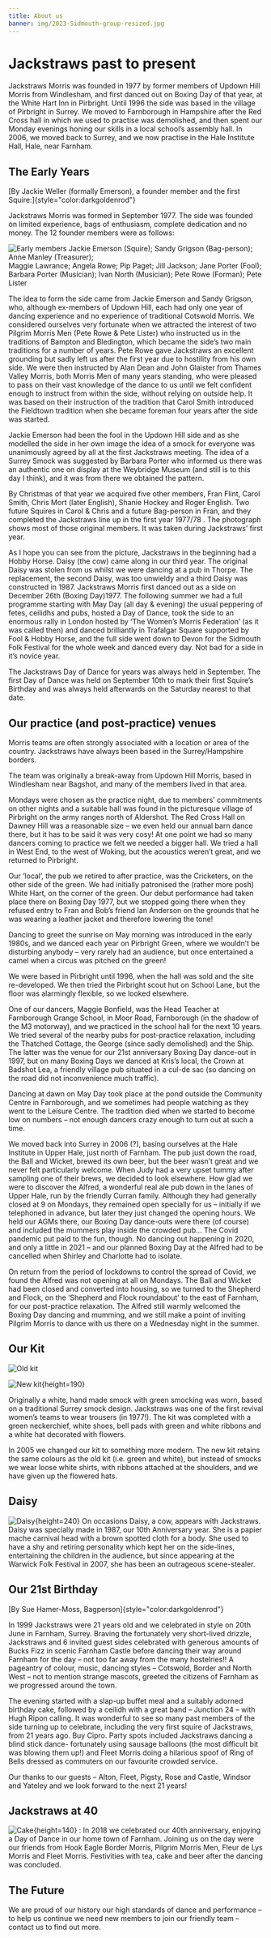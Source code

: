 ```yaml
---
title: About us
banner: img/2023-Sidmouth-group-resized.jpg
---
```

# Jackstraws past to present

Jackstraws Morris was founded in 1977 by former members of Updown Hill Morris from Windlesham, and first danced out on Boxing Day of that year, at the White Hart Inn in Pirbright. Until 1996 the side was based in the village of Pirbright in Surrey. We moved to Farnborough in Hampshire after the Red Cross hall in which we used to practise was demolished, and then spent our Monday evenings honing our skills in a local school’s assembly hall. In 2006, we moved back to Surrey, and we now practise in the Hale Institute Hall, Hale, near Farnham.

## The Early Years

\[By Jackie Weller (formally Emerson), a founder member and the first Squire:\]{style="color:darkgoldenrod"}

Jackstraws Morris was formed in September 1977. The side was founded on limited experience, bags of enthusiasm, complete dedication and no money. The 12 founder members were as follows:

![Early members](/img/earlystraws.gif#left) Jackie Emerson (Squire); Sandy Grigson (Bag-person); Anne Manley (Treasurer);  
Maggie Lawrance; Angela Rowe; Pip Paget; Jill Jackson; Jane Porter (Fool);  
Barbara Porter (Musician); Ivan North (Musician); Pete Rowe (Forman); Pete Lister

The idea to form the side came from Jackie Emerson and Sandy Grigson, who, although ex-members of Updown Hill, each had only one year of dancing experience and no experience of traditional Cotswold Morris. We considered ourselves very fortunate when we attracted the interest of two Pilgrim Morris Men (Pete Rowe & Pete Lister) who instructed us in the traditions of Bampton and Bledington, which became the side’s two main traditions for a number of years. Pete Rowe gave Jackstraws an excellent grounding but sadly left us after the first year due to hostility from his own side. We were then instructed by Alan Dean and John Glaister from Thames Valley Morris, both Morris Men of many years standing, who were pleased to pass on their vast knowledge of the dance to us until we felt confident enough to instruct from within the side, without relying on outside help. It was based on their instruction of the tradition that Carol Smith introduced the Fieldtown tradition when she became foreman four years after the side was started.

Jackie Emerson had been the fool in the Updown Hill side and as she modelled the side in her own image the idea of a smock for everyone was unanimously agreed by all at the first Jackstraws meeting. The idea of a Surrey Smock was suggested by Barbara Porter who informed us there was an authentic one on display at the Weybridge Museum (and still is to this day I think), and it was from there we obtained the pattern.

By Christmas of that year we acquired five other members, Fran Flint, Carol Smith, Chris Mort (later English), Shanie Hockey and Roger English. Two future Squires in Carol & Chris and a future Bag-person in Fran, and they completed the Jackstraws line up in the first year 1977/78 . The photograph shows most of those original members. It was taken during Jackstraws’ first year.

As I hope you can see from the picture, Jackstraws in the beginning had a Hobby Horse. Daisy (the cow) came along in our third year. The original Daisy was stolen from us whilst we were dancing at a pub in Thorpe. The replacement, the second Daisy, was too unwieldy and a third Daisy was constructed in 1987. Jackstraws Morris first danced out as a side on December 26th (Boxing Day)1977. The following summer we had a full programme starting with May Day (all day & evening) the usual peppering of fetes, ceilidhs and pubs, hosted a Day of Dance, took the side to an enormous rally in London hosted by ‘The Women’s Morris Federation’ (as it was called then) and danced brilliantly in Trafalgar Square supported by Fool & Hobby Horse, and the full side went down to Devon for the Sidmouth Folk Festival for the whole week and danced every day. Not bad for a side in it’s novice year.

The Jackstraws Day of Dance for years was always held in September. The first Day of Dance was held on September 10th to mark their first Squire’s Birthday and was always held afterwards on the Saturday nearest to that date.

## Our practice (and post-practice) venues

Morris teams are often strongly associated with a location or area of the country. Jackstraws have always been based in the Surrey/Hampshire borders.

The team was originally a break-away from Updown Hill Morris, based in Windlesham near Bagshot, and many of the members lived in that area.

Mondays were chosen as the practice night, due to members’ commitments on other nights and a suitable hall was found in the picturesque village of Pirbright on the army ranges north of Aldershot. The Red Cross Hall on Dawney Hill was a reasonable size – we even held our annual barn dance there, but it has to be said it was very cosy! At one point we had so many dancers coming to practice we felt we needed a bigger hall. We tried a hall in West End, to the west of Woking, but the acoustics weren’t great, and we returned to Pirbright.

Our ‘local’, the pub we retired to after practice, was the Cricketers, on the other side of the green. We had initially patronised the (rather more posh) White Hart, on the corner of the green. Our debut performance had taken place there on Boxing Day 1977, but we stopped going there when they refused entry to Fran and Bob’s friend Ian Anderson on the grounds that he was wearing a leather jacket and therefore lowering the tone!

Dancing to greet the sunrise on May morning was introduced in the early 1980s, and we danced each year on Pirbright Green, where we wouldn’t be disturbing anybody – very rarely had an audience, but once entertained a camel when a circus was pitched on the green!

We were based in Pirbright until 1996, when the hall was sold and the site re-developed. We then tried the Pirbright scout hut on School Lane, but the floor was alarmingly flexible, so we looked elsewhere.

One of our dancers, Maggie Bonfield, was the Head Teacher at Farnborough Grange School, in Moor Road, Farnborough (in the shadow of the M3 motorway), and we practiced in the school hall for the next 10 years. We tried several of the nearby pubs for post-practice relaxation, including the Thatched Cottage, the George (since sadly demolished) and the Ship. The latter was the venue for our 21st anniversary Boxing Day dance-out in 1997, but on many Boxing Days we danced at Kris’s local, the Crown at Badshot Lea, a friendly village pub situated in a cul-de sac (so dancing on the road did not inconvenience much traffic).

Dancing at dawn on May Day took place at the pond outside the Community Centre in Farnborough, and we sometimes had people watching as they went to the Leisure Centre. The tradition died when we started to become low on numbers – not enough dancers crazy enough to turn out at such a time.

We moved back into Surrey in 2006 (?), basing ourselves at the Hale Institute in Upper Hale, just north of Farnham. The pub just down the road, the Ball and Wicket, brewed its own beer, but the beer wasn’t great and we never felt particularly welcome. When Judy had a very upset tummy after sampling one of their brews, we decided to look elsewhere. How glad we were to discover the Alfred, a wonderful real ale pub down in the lanes of Upper Hale, run by the friendly Curran family. Although they had generally closed at 9 on Mondays, they remained open specially for us – initially if we telephoned in advance, but later they just changed the opening hours. We held our AGMs there, our Boxing Day dance-outs were there (of course) and included the mummers play inside the crowded pub… The Covid pandemic put paid to the fun, though. No dancing out happening in 2020, and only a little in 2021 – and our planned Boxing Day at the Alfred had to be cancelled when Shirley and Charlotte had to isolate.

On return from the period of lockdowns to control the spread of Covid, we found the Alfred was not opening at all on Mondays. The Ball and Wicket had been closed and converted into housing, so we turned to the Shepherd and Flock, on the ‘Shepherd and Flock roundabout’ to the east of Farnham, for our post-practice relaxation. The Alfred still warmly welcomed the Boxing Day dancing and mumming, and we still make a point of inviting Pilgrim Morris to dance with us there on a Wednesday night in the summer.

## Our Kit

![Old kit](/img/oldkit.gif#left)

![New kit](/img/newkit.jpg#right){height=190}

Originally a white, hand made smock with green smocking was worn, based on a traditional Surrey smock design. Jackstraws was one of the first revival women’s teams to wear trousers (in 1977!). The kit was completed with a green neckerchief, white shoes, bell pads with green and white ribbons and a white hat decorated with flowers.

In 2005 we changed our kit to something more modern. The new kit retains the same colours as the old kit (i.e. green and white), but instead of smocks we wear loose white shirts, with ribbons attached at the shoulders, and we have given up the flowered hats.

## Daisy

![Daisy](/img/Daisy.jpg#right){height=240} On occasions Daisy, a cow, appears with Jackstraws. Daisy was specially made in 1987, our 10th Anniversary year. She is a papier mache carnival head with a brown spotted cloth for a body. She used to have a shy and retiring personality which kept her on the side-lines, entertaining the children in the audience, but since appearing at the Warwick Folk Festival in 2007, she has been an outrageous scene-stealer.

## Our 21st Birthday

\[By Sue Hamer-Moss, Bagperson\]{style="color:darkgoldenrod"}

In 1999 Jackstraws were 21 years old and we celebrated in style on 20th June in Farnham, Surrey. Braving the fortunately very short-lived drizzle, Jackstraws and 6 invited guest sides celebrated with generous amounts of Bucks Fizz in scenic Farnham Castle before dancing their way around Farnham for the day – not too far away from the many hostelries!! A pageantry of colour, music, dancing styles – Cotswold, Border and North West – not to mention strange mascots, greeted the citizens of Farnham as we progressed around the town.

The evening started with a slap-up buffet meal and a suitably adorned birthday cake, followed by a ceilidh with a great band – Junction 24 – with Hugh Ripon calling. It was wonderful to see so many past members of the side turning up to celebrate, including the very first squire of Jackstraws, from 21 years ago. Buy Cipro. Party spots included Jackstraws dancing a blind stick dance- fortunately using sausage balloons (the most difficult bit was blowing them up!) and Fleet Morris doing a hilarious spoof of Ring of Bells dressed as commuters on our favourite crowded service.

Our thanks to our guests – Alton, Fleet, Pigsty, Rose and Castle, Windsor and Yateley and we look forward to the next 21 years!

## Jackstraws at 40

![Cake](/img/cake.jpg#left){height=140} : In 2018 we celebrated our 40th anniversary, enjoying a Day of Dance in our home town of Farnham. Joining us on the day were our friends from Hook Eagle Border Morris, Pilgrim Morris Men, Fleur de Lys Morris and Fleet Morris. Festivities with tea, cake and beer after the dancing was concluded.

## The Future

We are proud of our history our high standards of dance and performance – to help us continue we need new members to join our friendly team – contact us to find out more.